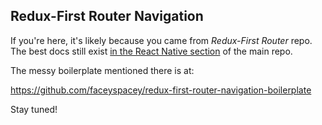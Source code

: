 ## Redux-First Router Navigation

If you're here, it's likely because you came from *Redux-First Router* repo. The best docs still exist [in the React Native section](https://github.com/faceyspacey/redux-first-router/blob/master/docs/react-native.md#first-class-react-navigation-support) of the main repo.

The messy boilerplate mentioned there is at:

https://github.com/faceyspacey/redux-first-router-navigation-boilerplate

Stay tuned!
